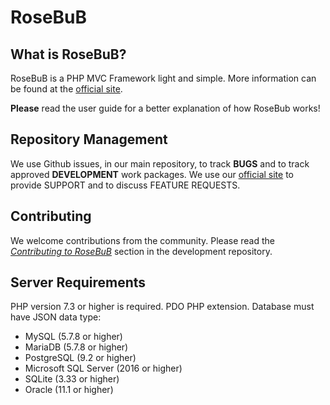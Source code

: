 # RoseBuB

## What is RoseBuB?
RoseBuB is a PHP MVC Framework light and simple.
More information can be found at the [official site](http://www.rosebub.com).

**Please** read the user guide for a better explanation of how RoseBub works!

## Repository Management

We use Github issues, in our main repository, to track **BUGS** and to track approved **DEVELOPMENT** work packages.
We use our [official site](http://www.rosebub.com) to provide SUPPORT and to discuss
FEATURE REQUESTS.

## Contributing

We welcome contributions from the community.
Please read the [*Contributing to RoseBuB*](https://github.com/rosebub/rosebub/blob/main/CONTRIBUTING.md) section in the development repository.

## Server Requirements

PHP version 7.3 or higher is required. PDO PHP extension.
Database must have JSON data type: 
- MySQL (5.7.8 or higher)
- MariaDB (5.7.8 or higher)
- PostgreSQL (9.2 or higher)
- Microsoft SQL Server (2016 or higher)
- SQLite (3.33 or higher)
- Oracle (11.1 or higher)


